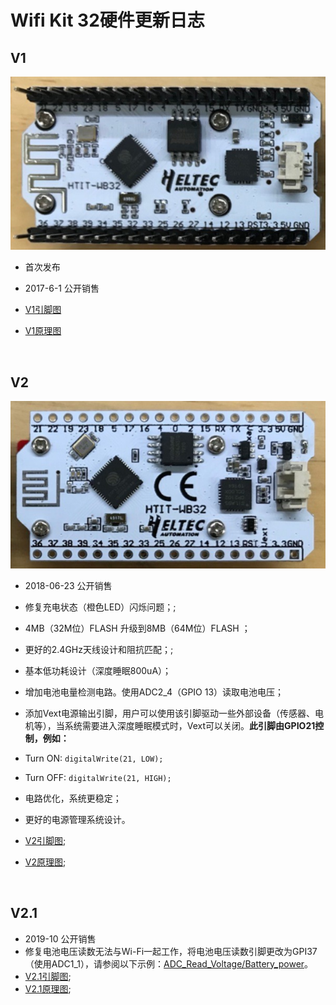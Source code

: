 # Wifi Kit 32硬件更新日志

## V1

![](img/hardware_update_log/01.png)

- 首次发布
- 2017-6-1 公开销售

- [V1引脚图](http://resource.heltec.cn/download/WiFi_Kit_32/WIFI%20Kit%2032_pinoutDiagram_V1.pdf)
- [V1原理图](http://resource.heltec.cn/download/WiFi_Kit_32/WIFI_Kit_32_Schematic_diagram_V1.PDF)

&nbsp;

## V2

![](img/hardware_update_log/02.png)

- 2018-06-23 公开销售
- 修复充电状态（橙色LED）闪烁问题；;
- 4MB（32M位）FLASH 升级到8MB（64M位）FLASH ；
- 更好的2.4GHz天线设计和阻抗匹配；;
- 基本低功耗设计（深度睡眠800uA）；
- 增加电池电量检测电路。使用ADC2_4（GPIO 13）读取电池电压；
- 添加Vext电源输出引脚，用户可以使用该引脚驱动一些外部设备（传感器、电机等），当系统需要进入深度睡眠模式时，Vext可以关闭。**此引脚由GPIO21控制，例如：**
- Turn ON: `digitalWrite(21, LOW);`
  
- Turn OFF: `digitalWrite(21, HIGH);`
- 电路优化，系统更稳定；
- 更好的电源管理系统设计。
- [V2引脚图](http://resource.heltec.cn/download/WiFi_Kit_32/WIFI_Kit_32_pinoutDiagram_V2.pdf);
- [V2原理图](http://resource.heltec.cn/download/WiFi_Kit_32/WIFI_Kit_32_Schematic_diagram_V2.pdf);

&nbsp;

## V2.1

- 2019-10 公开销售
- 修复电池电压读数无法与Wi-Fi一起工作，将电池电压读数引脚更改为GPI37（使用ADC1_1），请参阅以下示例：[ADC_Read_Voltage/Battery_power](https://github.com/HelTecAutomation/Heltec_ESP32/blob/master/examples/ESP32/ADC_Read_Voltage/Battery_power/Battery_power.ino)。
- [V2.1引脚图]();
- [V2.1原理图]();



